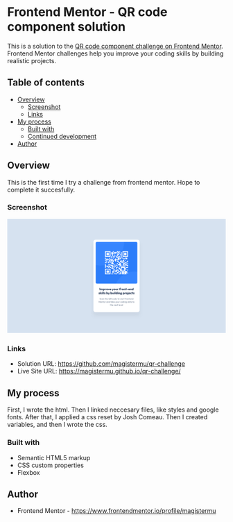 # Frontend Mentor - QR code component solution

This is a solution to the [QR code component challenge on Frontend Mentor](https://www.frontendmentor.io/challenges/qr-code-component-iux_sIO_H). Frontend Mentor challenges help you improve your coding skills by building realistic projects. 

## Table of contents

- [Overview](#overview)
  - [Screenshot](#screenshot)
  - [Links](#links)
- [My process](#my-process)
  - [Built with](#built-with)
  - [Continued development](#continued-development)
- [Author](#author)

## Overview
This is the first time I try a challenge from frontend mentor. Hope to complete it succesfully.

### Screenshot

![](./images/screenshot.png)

### Links

- Solution URL: https://github.com/magistermu/qr-challenge
- Live Site URL: https://magistermu.github.io/qr-challenge/

## My process
First, I wrote the html. Then I linked neccesary files, like styles and google fonts. After that, I applied a css reset by Josh Comeau. Then I created variables, and then I wrote the css.

### Built with

- Semantic HTML5 markup
- CSS custom properties
- Flexbox


## Author

- Frontend Mentor - https://www.frontendmentor.io/profile/magistermu
